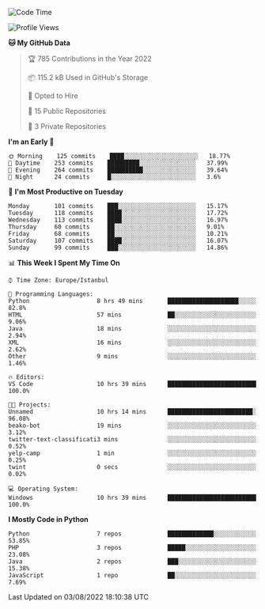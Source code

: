 <!--START_SECTION:waka-->
![Code Time](http://img.shields.io/badge/Code%20Time-389%20hrs%2020%20mins-blue)

![Profile Views](http://img.shields.io/badge/Profile%20Views-0-blue)

**🐱 My GitHub Data** 

> 🏆 785 Contributions in the Year 2022
 > 
> 📦 115.2 kB Used in GitHub's Storage 
 > 
> 💼 Opted to Hire
 > 
> 📜 15 Public Repositories 
 > 
> 🔑 3 Private Repositories  
 > 
**I'm an Early 🐤** 

```text
🌞 Morning    125 commits    ████░░░░░░░░░░░░░░░░░░░░░   18.77% 
🌆 Daytime    253 commits    █████████░░░░░░░░░░░░░░░░   37.99% 
🌃 Evening    264 commits    ██████████░░░░░░░░░░░░░░░   39.64% 
🌙 Night      24 commits     █░░░░░░░░░░░░░░░░░░░░░░░░   3.6%

```
📅 **I'm Most Productive on Tuesday** 

```text
Monday       101 commits    ███░░░░░░░░░░░░░░░░░░░░░░   15.17% 
Tuesday      118 commits    ████░░░░░░░░░░░░░░░░░░░░░   17.72% 
Wednesday    113 commits    ████░░░░░░░░░░░░░░░░░░░░░   16.97% 
Thursday     60 commits     ██░░░░░░░░░░░░░░░░░░░░░░░   9.01% 
Friday       68 commits     ██░░░░░░░░░░░░░░░░░░░░░░░   10.21% 
Saturday     107 commits    ████░░░░░░░░░░░░░░░░░░░░░   16.07% 
Sunday       99 commits     ███░░░░░░░░░░░░░░░░░░░░░░   14.86%

```


📊 **This Week I Spent My Time On** 

```text
⌚︎ Time Zone: Europe/Istanbul

💬 Programming Languages: 
Python                   8 hrs 49 mins       ████████████████████░░░░░   82.8% 
HTML                     57 mins             ██░░░░░░░░░░░░░░░░░░░░░░░   9.06% 
Java                     18 mins             ░░░░░░░░░░░░░░░░░░░░░░░░░   2.94% 
XML                      16 mins             ░░░░░░░░░░░░░░░░░░░░░░░░░   2.62% 
Other                    9 mins              ░░░░░░░░░░░░░░░░░░░░░░░░░   1.46%

🔥 Editors: 
VS Code                  10 hrs 39 mins      █████████████████████████   100.0%

🐱‍💻 Projects: 
Unnamed                  10 hrs 14 mins      ████████████████████████░   96.08% 
beako-bot                19 mins             ░░░░░░░░░░░░░░░░░░░░░░░░░   3.12% 
twitter-text-classificati3 mins              ░░░░░░░░░░░░░░░░░░░░░░░░░   0.52% 
yelp-camp                1 min               ░░░░░░░░░░░░░░░░░░░░░░░░░   0.25% 
twint                    0 secs              ░░░░░░░░░░░░░░░░░░░░░░░░░   0.02%

💻 Operating System: 
Windows                  10 hrs 39 mins      █████████████████████████   100.0%

```

**I Mostly Code in Python** 

```text
Python                   7 repos             █████████████░░░░░░░░░░░░   53.85% 
PHP                      3 repos             █████░░░░░░░░░░░░░░░░░░░░   23.08% 
Java                     2 repos             ███░░░░░░░░░░░░░░░░░░░░░░   15.38% 
JavaScript               1 repo              ██░░░░░░░░░░░░░░░░░░░░░░░   7.69%

```



 Last Updated on 03/08/2022 18:10:38 UTC
<!--END_SECTION:waka-->

<!--
**3nws/3nws** is a ✨ _special_ ✨ repository because its `README.md` (this file) appears on your GitHub profile.

Here are some ideas to get you started:

- 🔭 I’m currently working on ...
- 🌱 I’m currently learning ...
- 👯 I’m looking to collaborate on ...
- 🤔 I’m looking for help with ...
- 💬 Ask me about ...
- 📫 How to reach me: ...
- 😄 Pronouns: ...
- ⚡ Fun fact: ...
-->
